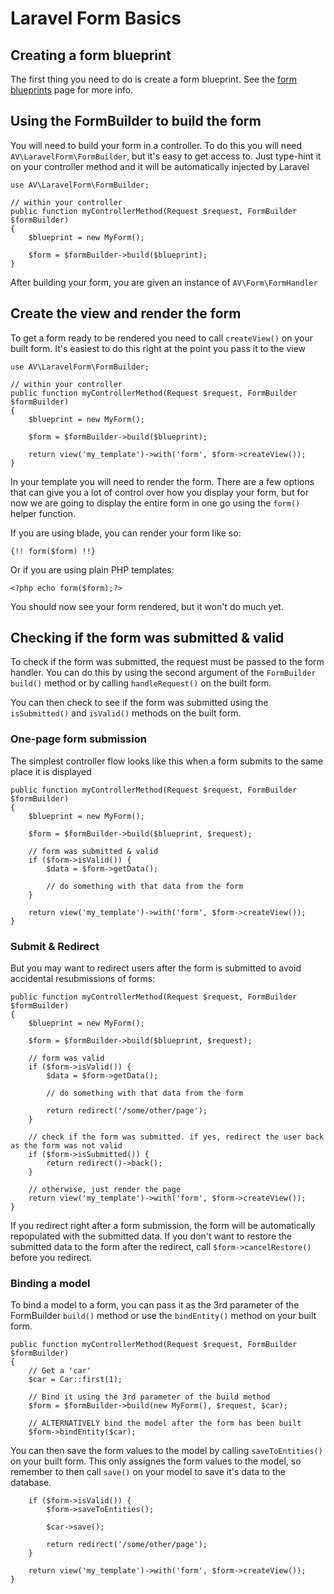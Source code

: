 # Laravel Form Basics

## Creating a form blueprint

The first thing you need to do is create a form blueprint. See the [form blueprints](form-blueprints.md) page for more info.

## Using the FormBuilder to build the form

You will need to build your form in a controller. To do this you will need `AV\LaravelForm\FormBuilder`, but it's easy to get access to. Just type-hint it on your controller method and it will be automatically injected by Laravel

    use AV\LaravelForm\FormBuilder;

    // within your controller
    public function myControllerMethod(Request $request, FormBuilder $formBuilder) 
    {
        $blueprint = new MyForm();
        
        $form = $formBuilder->build($blueprint);
    }
    
After building your form, you are given an instance of `AV\Form\FormHandler`

## Create the view and render the form

To get a form ready to be rendered you need to call `createView()` on your built form. It's easiest to do this right at the point you pass it to the view

    use AV\LaravelForm\FormBuilder;

    // within your controller
    public function myControllerMethod(Request $request, FormBuilder $formBuilder) 
    {
        $blueprint = new MyForm();
        
        $form = $formBuilder->build($blueprint);
        
        return view('my_template')->with('form', $form->createView());
    }

In your template you will need to render the form. There are a few options that can give you a lot of control over how you display your form, but for now we are going to display the entire form in one go using the `form()` helper function.

If you are using blade, you can render your form like so:

    {!! form($form) !!}
    
Or if you are using plain PHP templates:

    <?php echo form($form);?>
    
You should now see your form rendered, but it won't do much yet.

## Checking if the form was submitted & valid

To check if the form was submitted, the request must be passed to the form handler. You can do this by using the second argument of the `FormBuilder build()` method or by calling `handleRequest()` on the built form.

You can then check to see if the form was submitted using the `isSubmitted()` and `isValid()` methods on the built form.

### One-page form submission

The simplest controller flow looks like this when a form submits to the same place it is displayed

    public function myControllerMethod(Request $request, FormBuilder $formBuilder) 
    {
        $blueprint = new MyForm();
        
        $form = $formBuilder->build($blueprint, $request);
        
        // form was submitted & valid
        if ($form->isValid()) {
            $data = $form->getData();
            
            // do something with that data from the form
        }
        
        return view('my_template')->with('form', $form->createView());
    }

### Submit & Redirect

But you may want to redirect users after the form is submitted to avoid accidental resubmissions of forms:

    public function myControllerMethod(Request $request, FormBuilder $formBuilder) 
    {
        $blueprint = new MyForm();
        
        $form = $formBuilder->build($blueprint, $request);
        
        // form was valid
        if ($form->isValid()) {
            $data = $form->getData();
            
            // do something with that data from the form
            
            return redirect('/some/other/page');
        }
                
        // check if the form was submitted. if yes, redirect the user back as the form was not valid
        if ($form->isSubmitted()) {
            return redirect()->back();
        }
        
        // otherwise, just render the page
        return view('my_template')->with('form', $form->createView());
    }

If you redirect right after a form submission, the form will be automatically repopulated with the submitted data. If you don't want to restore the submitted data to the form after the redirect, call `$form->cancelRestore()` before you redirect.

### Binding a model

To bind a model to a form, you can pass it as the 3rd parameter of the FormBuilder `build()` method or use the `bindEntity()` method on your built form.

    public function myControllerMethod(Request $request, FormBuilder $formBuilder) 
    {
        // Get a 'car'
        $car = Car::first(1);
            
        // Bind it using the 3rd parameter of the build method
        $form = $formBuilder->build(new MyForm(), $request, $car);
        
        // ALTERNATIVELY bind the model after the form has been built
        $form->bindEntity($car);
        
You can then save the form values to the model by calling `saveToEntities()` on your built form. This only assignes the form values to the model, so remember to then call `save()` on your model to save it's data to the database.
        
        if ($form->isValid()) {
            $form->saveToEntities();
            
            $car->save();
            
            return redirect('/some/other/page');
        }
        
        return view('my_template')->with('form', $form->createView());
    }
